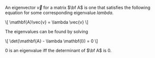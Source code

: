 An eigenvector $\vec{v}$ for a matrix $\bf A$ is one that satisfies the following equation for some corresponding eigenvalue $lambda$.

\\[
\mathbf{A}\vec{v} = \lambda \vec{v}
\\]

The eigenvalues can be found by solving

\\[
\det(\mathbf{A} - \lambda \mathbf{I}) = 0
\\]

0 is an eigenvalue iff the determinant of $\bf A$ is 0.